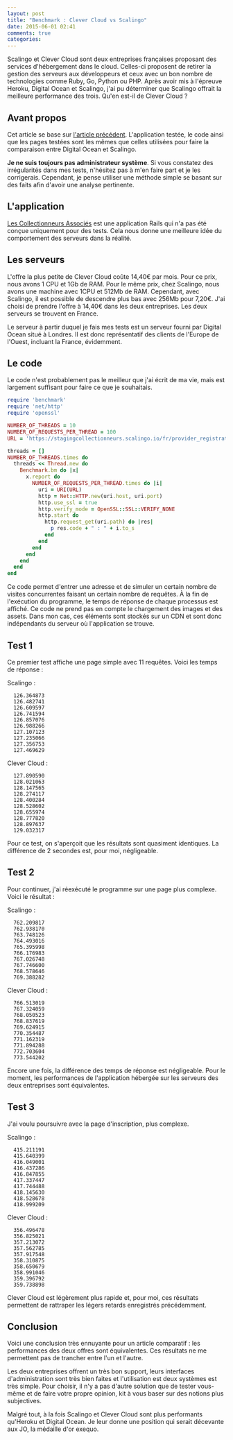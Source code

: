 ```yaml
---
layout: post
title: "Benchmark : Clever Cloud vs Scalingo"
date: 2015-06-01 02:41
comments: true
categories:
---
```


Scalingo et Clever Cloud sont deux entreprises françaises proposant des
services d'hébergement dans le cloud. Celles-ci proposent de retirer la gestion
des serveurs aux développeurs et ceux avec un bon nombre de technologies comme
Ruby, Go, Python ou PHP. Après avoir mis à l'épreuve Heroku, Digital Ocean et
Scalingo, j'ai pu déterminer que Scalingo offrait la meilleure performance des
trois. Qu'en est-il de Clever Cloud ?

## Avant propos

Cet article se base sur [l'article précédent](http://gcorbel.github.io/blog/blog/2015/04/12/benchmark-digital-ocean-vs-scalingo/). L'application testée, le code
ainsi que les pages testées sont les mêmes que celles utilisées pour faire la
comparaison entre Digital Ocean et Scalingo.

**Je ne suis toujours pas administrateur système**. Si vous constatez des
irrégularités dans mes tests, n'hésitez pas à m'en faire part et je les
corrigerais. Cependant, je pense utiliser une méthode simple se basant sur des
faits afin d'avoir une analyse pertinente.

## L'application

[Les Collectionneurs Associés](http://www.associatedartcollectors.com/) est une application Rails qui n'a pas été conçue uniquement pour des tests. Cela nous
donne une meilleure idée du comportement des serveurs dans la réalité.

## Les serveurs

L'offre la plus petite de Clever Cloud coûte 14,40€ par mois. Pour ce prix,
nous avons 1 CPU et 1Gb de RAM. Pour le même prix, chez Scalingo, nous avons
une machine avec 1CPU et  512Mb de RAM. Cependant, avec Scalingo, il est
possible de descendre plus bas avec 256Mb pour 7,20€. J'ai choisi de prendre
l'offre à 14,40€ dans les deux entreprises. Les deux serveurs se trouvent en
France.

Le serveur à partir duquel je fais mes tests est un serveur fourni par
Digital Ocean situé à Londres. Il est donc représentatif des clients de
l'Europe de l'Ouest, incluant la France, évidemment.

## Le code

Le code n'est probablement pas le meilleur que j'ai écrit de ma vie, mais est
largement suffisant pour faire ce que je souhaitais.

```ruby
require 'benchmark'
require 'net/http'
require 'openssl'

NUMBER_OF_THREADS = 10
NUMBER_OF_REQUESTS_PER_THREAD = 100
URL = 'https://stagingcollectionneurs.scalingo.io/fr/provider_registrations/new'

threads = []
NUMBER_OF_THREADS.times do
  threads << Thread.new do
    Benchmark.bm do |x|
      x.report do
        NUMBER_OF_REQUESTS_PER_THREAD.times do |i|
          uri = URI(URL)
          http = Net::HTTP.new(uri.host, uri.port)
          http.use_ssl = true
          http.verify_mode = OpenSSL::SSL::VERIFY_NONE
          http.start do
            http.request_get(uri.path) do |res|
              p res.code + " : " + i.to_s
            end
          end
        end
      end
    end
  end
end
```

Ce code permet d'entrer une adresse et de simuler un certain nombre de
visites concurrentes faisant un certain nombre de requêtes. À la fin de
l'exécution du programme, le temps de réponse de chaque processus est affiché.
Ce code ne prend pas en compte le chargement des images et des assets. Dans mon
cas, ces éléments sont stockés sur un CDN et sont donc indépendants du serveur
où l'application se trouve.

## Test 1

Ce premier test affiche une page simple avec 11 requêtes. Voici les temps de
réponse :

Scalingo :

      126.364873
      126.482741
      126.609597
      126.741594
      126.857076
      126.988266
      127.107123
      127.235066
      127.356753
      127.469629

Clever Cloud :

      127.890590
      128.021063
      128.147565
      128.274117
      128.400284
      128.528602
      128.655974
      128.777820
      128.897637
      129.032317

Pour ce test, on s'aperçoit que les résultats sont quasiment identiques. La
différence de 2 secondes est, pour moi, négligeable.

## Test 2

Pour continuer, j'ai réexécuté le programme sur une page plus complexe. Voici
le résultat :

Scalingo :

      762.209817
      762.938170
      763.748126
      764.493016
      765.395998
      766.176983
      767.026748
      767.746600
      768.578646
      769.388282

Clever Cloud :

      766.513019
      767.324059
      768.050523
      768.837619
      769.624915
      770.354487
      771.162319
      771.894288
      772.703604
      773.544202

Encore une fois, la différence des temps de réponse est négligeable. Pour le
moment, les performances de l'application hébergée sur les serveurs des deux
entreprises sont équivalentes.

## Test 3

J'ai voulu poursuivre avec la page d'inscription, plus complexe.

Scalingo :

      415.211191
      415.640399
      416.049001
      416.437286
      416.847855
      417.337447
      417.744488
      418.145630
      418.528678
      418.999209

Clever Cloud :

      356.496478
      356.825021
      357.213072
      357.562785
      357.917548
      358.310875
      358.650679
      358.991046
      359.396792
      359.738898

Clever Cloud est légèrement plus rapide et, pour moi, ces résultats permettent
de rattraper les légers retards enregistrés précédemment.

## Conclusion

Voici une conclusion très ennuyante pour un article comparatif : les
performances des deux offres sont équivalentes. Ces résultats ne me permettent
pas de trancher entre l'un et l'autre.

Les deux entreprises offrent un
très bon support, leurs interfaces d'administration sont très bien faites et
l'utilisation est deux systèmes est très simple. Pour choisir, il n'y a pas
d'autre solution que de tester vous-même et de faire votre propre opinion, kit
à vous baser sur des notions plus subjectives.

Malgré tout, à la fois Scalingo et Clever Cloud sont plus performants qu'Heroku
et Digital Ocean. Je leur donne une position qui serait décevante aux JO, la
médaille d'or exequo.
